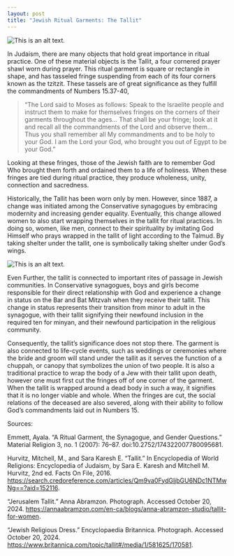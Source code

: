 ```yaml
---
layout: post
title: "Jewish Ritual Garments: The Tallit"
---
```


![This is an alt text.](https://encrypted-tbn0.gstatic.com/images?q=tbn:ANd9GcQmIY6uW9-vnTELgWFoGokFAPmoKBh8frb0Xg&s "This is a sample image.")

In Judaism, there are many objects that hold great importance in ritual practice. One of these material objects is the Tallit, a four cornered prayer shawl worn during prayer. This ritual garment is square or rectangle in shape, and has tasseled fringe suspending from each of its four corners known as the tzitzit. These tassels are of great significance as they fulfill the commandments of Numbers 15.37-40, 

> “The Lord said to Moses as follows: Speak to the Israelite people and instruct them to make for themselves fringes on the corners of their garments throughout the ages... That shall be your fringe; look at it and recall all the commandments of the Lord and observe them... Thus you shall remember all My commandments and to be holy to your God. I am the Lord your God, who brought you out of Egypt to be your God.” 

Looking at these fringes, those of the Jewish faith are to remember God Who brought them forth and ordained them to a life of holiness. When these fringes are tied during ritual practice, they produce wholeness, unity, connection and sacredness.

Historically, the Tallit has been worn only by men. However, since 1887, a change was initiated among the Conservative synagogues by embracing modernity and increasing gender equality. Eventually, this change allowed women to also start wrapping themselves in the tallit for ritual practices. In doing so, women, like men, connect to their spirituality by imitating God Himself who prays wrapped in the tallit of light according to the Talmud. By taking shelter under the tallit, one is symbolically taking shelter under God’s wings. 

![This is an alt text.](https://cdn.shopify.com/s/files/1/0109/9517/1424/files/tallit-img-5.jpg?v=1669016388 "This is a sample image.")

Even Further, the tallit is connected to important rites of passage in Jewish communities. In Conservative synagogues, boys and girls become responsible for their direct relationship with God and experience a change in status on the Bar and Bat Mitzvah when they receive their tallit. This change in status represents their transition from minor to adult in the synagogue, with their tallit signifying their newfound inclusion in the required ten for minyan, and their newfound participation in the religious community. 

Consequently, the tallit’s significance does not stop there. The garment is also connected to life-cycle events, such as weddings or ceremonies where the bride and groom will stand under the tallit as it serves the function of a chuppah, or canopy that symbolizes the union of two people. It is also a traditional practice to wrap the body of a Jew with their tallit upon death, however one must first cut the fringes off of one corner of the garment. When the tallit is wrapped around a dead body in such a way, it signifies that it is no longer viable and whole. When the fringes are cut, the social relations of the deceased are also severed, along with their ability to follow God’s commandments laid out in Numbers 15. 



Sources: 

Emmett, Ayala. “A Ritual Garment, the Synagogue, and Gender Questions.” Material Religion 3, no. 1 (2007): 76–87. doi:10.2752/174322007780095681.

Hurvitz, Mitchell, M., and Sara Karesh E. “Tallit.” In Encyclopedia of World Religions: Encyclopedia of Judaism, by Sara E. Karesh and Mitchell M. Hurvitz, 2nd ed. Facts On File, 2016. https://search.credoreference.com/articles/Qm9va0FydGljbGU6NDc1NTMwNg==?aid=152116.

“Jerusalem Tallit.” Anna Abramzon. Photograph. Accessed October 20, 2024. https://annaabramzon.com/en-ca/blogs/anna-abramzon-studio/tallit-for-women.

“Jewish Religious Dress.” Encyclopaedia Britannica. Photograph. Accessed October 20, 2024.
https://www.britannica.com/topic/tallit#/media/1/581625/170581.


